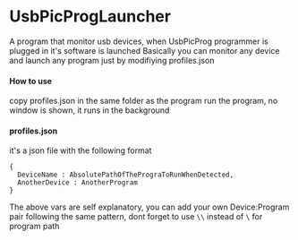 # UsbPicProgLauncher
A program that monitor usb devices, when UsbPicProg programmer is plugged in it's software is launched
Basically you can monitor any device and launch any program just by modifiying profiles.json

#### How to use
copy profiles.json in the same folder as the program
run the program, no window is shown, it runs in the background

#### profiles.json
it's a json file with the following format
```
{
  DeviceName : AbsolutePathOfThePrograToRunWhenDetected,
  AnotherDevice : AnotherProgram
}
```
The above vars are self explanatory, you can add your own Device:Program pair following the same pattern, dont forget to use `\\` instead of `\` for program path
